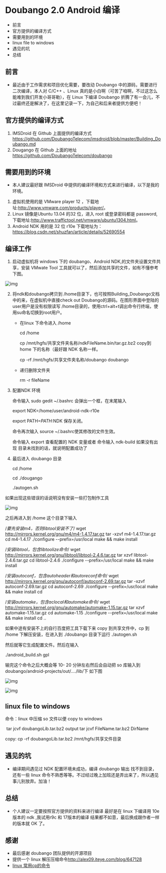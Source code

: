 # Doubango 2.0 Android 编译

- 前言
- 官方提供的编译方式
- 需要用到的环境
- linux file to windows
- 遇见的坑
- 总结

## 前言

- 最近由于工作需求和项目优化需要，要改动 Doubango 中的源码，需要进行二次编译，本人对 C/C++ 、Linux 真的是小白啊（可苦了咱啊，不过这怎么能难到我们开发小哥哥勒），在 Linux 下编译 Doubango 折腾了有一会儿，不过最终还是解决了，在这里记录一下，为自己和后来者提供方便吧！

## 官方提供的编译方式

1. IMSDroid 在 Github 上面提供的编译方式 <https://github.com/DoubangoTelecom/imsdroid/blob/master/Building_Doubango.md>
2. Dougango 在 Github 上面的地址<https://github.com/DoubangoTelecom/doubango>

## 需要用到的环境

- 本人建议最好跟 IMSDroid 中提供的编译环境和方式来进行编译，以下是我的环境。

1. 虚拟机使用的是 VMware player 12 ，下载地址:<http://www.vmware.com/products/player/>。
2. Linux 镜像是Ubuntu 13.04 的32 位，进入 root 或登录密码都是 password,下载地址:<http://www.traffictool.net/vmware/ubuntu1304.html>。
3. Android NDK 用的是 32 位 r10e 下载地址为：<https://blog.csdn.net/shuzfan/article/details/52690554>

## 编译工作

1. 启动虚拟机将 windows 下的 doubango、Android NDK,的文件夹设置文件共享，安装 VMwate Tool 工具就可以了，然后添加共享的文件，如有不懂参考下图。

 ![img](https://img-blog.csdn.net/20180622184645777?watermark/2/text/aHR0cHM6Ly9ibG9nLmNzZG4ubmV0L2l0X3lhbmdrdW4=/font/5a6L5L2T/fontsize/400/fill/I0JBQkFCMA==/dissolve/70)![点击并拖拽以移动](data:image/gif;base64,R0lGODlhAQABAPABAP///wAAACH5BAEKAAAALAAAAAABAAEAAAICRAEAOw==)

2. 将ndk和doubango拷贝到 /home目录下，也可按照Building_Doubango文档中的来，在虚拟机中直接check out Doubango的源码。在图形界面中登陆的user用户是没有权限读写 /home目录的，使用ctrl+alt+t调出命令行终端，使用su命名切换到root用户。

   - 在linux 下命令进入 /home

     cd  /home

     cp /mnt/hgfs/共享文件夹名称/ndkFileName.bin/tar.gz.bz2  copy到 home 下的名称（最好跟 NDK 名称一样。

     cp -rf /mnt/hgfs/共享文件夹名称/doubango doubango

   - 递归删除文件夹

     rm -r fileName

3. 配置NDK 环境

   命令输入 sudo gedit ~/.bashrc 会弹出一个框，在末尾输入 

   export   NDK=/home/user/android-ndk-r10e

   export   PATH=${PATH}:$NDK  保存关闭。

   命令再次输入 source  ~/.bashrc使其修改的文件生效。

   命令输入 export 查看配置的 NDK 变量或者 命令输入 ndk-build 如果没有出现 目录未找到的话，就说明配置成功了

 

4. 最后进入 doubango 目录

   cd /home

   cd ./dougango

   ./autogen.sh

 

如果出现这些错误的话说明没有安装一些打包制作工具

 ![img](https://img-blog.csdn.net/20180622184739897?watermark/2/text/aHR0cHM6Ly9ibG9nLmNzZG4ubmV0L2l0X3lhbmdrdW4=/font/5a6L5L2T/fontsize/400/fill/I0JBQkFCMA==/dissolve/70)![点击并拖拽以移动](data:image/gif;base64,R0lGODlhAQABAPABAP///wAAACH5BAEKAAAALAAAAAABAAEAAAICRAEAOw==)

之后再进入到 /home 这个目录下输入

/*要先安装m4，否则libtool安装不了*/ wget http://mirrors.kernel.org/gnu/m4/m4-1.4.17.tar.gz tar -xzvf m4-1.4.17.tar.gz cd m4-1.4.17 ./configure --prefix=/usr/local make && make install

/*安装libtool，包含libtoolize命令*/ wget http://mirrors.kernel.org/gnu/libtool/libtool-2.4.6.tar.gz tar xzvf libtool-2.4.6.tar.gz cd libtool-2.4.6 ./configure --prefix=/usr/local make && make install

/*安装autoconf，包含autoheader和autoreconf命令*/ wget http://mirrors.kernel.org/gnu/autoconf/autoconf-2.69.tar.gz tar -xzvf autoconf-2.69.tar.gz cd autoconf-2.69 ./configure --prefix=/usr/local make && make install cd

/*安装automake，包含aclocal和automake命令*/ wget http://mirrors.kernel.org/gnu/automake/automake-1.15.tar.gz tar xzvf automake-1.15.tar.gz cd automake-1.15 ./configure --prefix=/usr/local make && make install cd ..

如果中途有安装不上的自行百度把工具下载下来 copy 到共享文件中，cp 到 /home 下解压安装，在进入到 ./doubango 目录下运行 ./autogen.sh

然后就等它生成配置文件。然后在输入

./android_build.sh gpl

输完这个命令之后大概会等 10- 20 分钟左右然后会自动把 so 库输入到 doubango/android-projects/out/..../lib/下 如下图

 ![img](https://img-blog.csdn.net/20180622184756732?watermark/2/text/aHR0cHM6Ly9ibG9nLmNzZG4ubmV0L2l0X3lhbmdrdW4=/font/5a6L5L2T/fontsize/400/fill/I0JBQkFCMA==/dissolve/70)![点击并拖拽以移动](data:image/gif;base64,R0lGODlhAQABAPABAP///wAAACH5BAEKAAAALAAAAAABAAEAAAICRAEAOw==)

 

 ![img](https://img-blog.csdn.net/20180622184810481?watermark/2/text/aHR0cHM6Ly9ibG9nLmNzZG4ubmV0L2l0X3lhbmdrdW4=/font/5a6L5L2T/fontsize/400/fill/I0JBQkFCMA==/dissolve/70)![点击并拖拽以移动](data:image/gif;base64,R0lGODlhAQABAPABAP///wAAACH5BAEKAAAALAAAAAABAAEAAAICRAEAOw==)

## linux file to windows

   命令：linux 中压缩 so 文件以便 copy to windows

​              tar jcvf doubangoLib.tar.bz2 output tar jcvf FileName.tar.bz2 DirName

  copy:  cp -rf doubangoLib.tar.bz2 /mnt/hgfs/共享文件目录

## 遇见的坑

- 编译期间遇见过 NDK 配置环境未成功，编译 doubango 输出 找不到目录，还有一些 linux 命令不熟悉等等。不过经过晚上加班还是弄出来了，所以遇见事儿别放弃。加油！

## 总结

- 个人建议一定要按照官方提供的资料来进行编译 最好是在 linux 下编译用 10e 版本的 ndk ,我试用r9c 和 17版本的编译 结果都不如意，最后换成跟作者一样的版本就 OK 了。

## 感谢

- 最后感谢 doubango 团队提供的开源项目
- 提供一个 linux 解压压缩命令<http://alex09.iteye.com/blog/647128>
- [linux 常用cp的命令](https://gywbd.github.io/posts/2014/8/50-linux-commands.html)

